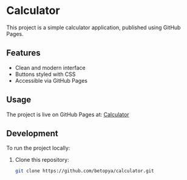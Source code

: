 # Calculator

This project is a simple calculator application, published using GitHub Pages.

## Features
- Clean and modern interface
- Buttons styled with CSS
- Accessible via GitHub Pages

## Usage
The project is live on GitHub Pages at: [Calculator](https://betopya.github.io/calculator/)

## Development
To run the project locally:
1. Clone this repository:
   ```bash
   git clone https://github.com/betopya/calculator.git
   
